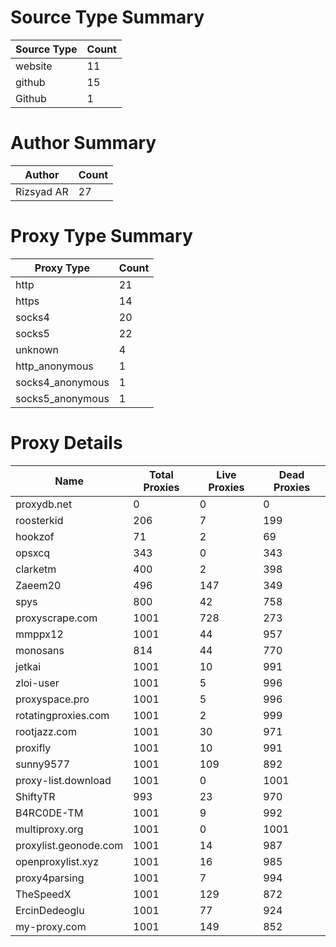 # Source Type Summary

| Source Type | Count |
|-------------|-------|
| website | 11 |
| github | 15 |
| Github | 1 |


# Author Summary

| Author | Count |
|--------|-------|
| Rizsyad AR | 27 |


# Proxy Type Summary

| Proxy Type | Count |
|------------|-------|
| http | 21 |
| https | 14 |
| socks4 | 20 |
| socks5 | 22 |
| unknown | 4 |
| http_anonymous | 1 |
| socks4_anonymous | 1 |
| socks5_anonymous | 1 |


# Proxy Details

| Name | Total Proxies | Live Proxies | Dead Proxies |
|------|---------------|--------------|---------------|
| proxydb.net | 0 | 0 | 0 |
| roosterkid | 206 | 7 | 199 |
| hookzof | 71 | 2 | 69 |
| opsxcq | 343 | 0 | 343 |
| clarketm | 400 | 2 | 398 |
| Zaeem20 | 496 | 147 | 349 |
| spys | 800 | 42 | 758 |
| proxyscrape.com | 1001 | 728 | 273 |
| mmppx12 | 1001 | 44 | 957 |
| monosans | 814 | 44 | 770 |
| jetkai | 1001 | 10 | 991 |
| zloi-user | 1001 | 5 | 996 |
| proxyspace.pro | 1001 | 5 | 996 |
| rotatingproxies.com | 1001 | 2 | 999 |
| rootjazz.com | 1001 | 30 | 971 |
| proxifly | 1001 | 10 | 991 |
| sunny9577 | 1001 | 109 | 892 |
| proxy-list.download | 1001 | 0 | 1001 |
| ShiftyTR | 993 | 23 | 970 |
| B4RC0DE-TM | 1001 | 9 | 992 |
| multiproxy.org | 1001 | 0 | 1001 |
| proxylist.geonode.com | 1001 | 14 | 987 |
| openproxylist.xyz | 1001 | 16 | 985 |
| proxy4parsing | 1001 | 7 | 994 |
| TheSpeedX | 1001 | 129 | 872 |
| ErcinDedeoglu | 1001 | 77 | 924 |
| my-proxy.com | 1001 | 149 | 852 |
